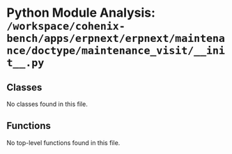 # Python Module Analysis: `/workspace/cohenix-bench/apps/erpnext/erpnext/maintenance/doctype/maintenance_visit/__init__.py`

## Classes

No classes found in this file.


## Functions

No top-level functions found in this file.
